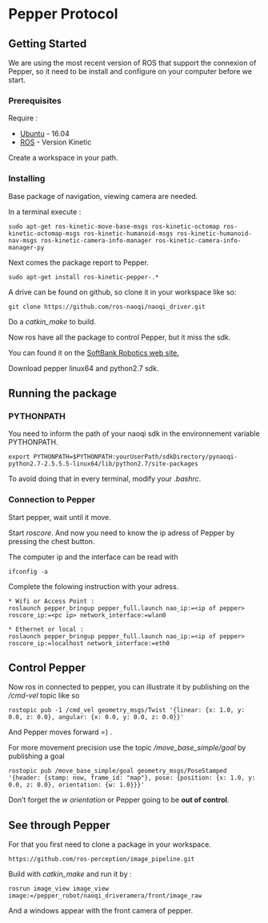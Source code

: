 # Pepper Protocol


## Getting Started

We are using the most recent version of ROS that support the connexion of Pepper, so it need to be install and configure on your computer before we start.

### Prerequisites

Require : 
* [Ubuntu](https://ubuntu-fr.org/telechargement) - 16.04
* [ROS](http://wiki.ros.org/kinetic/Installation/Ubuntu) - Version Kinetic

Create a workspace in your path.

### Installing

Base package of navigation, viewing camera are needed.

In a terminal execute : 

```
sudo apt-get ros-kinetic-move-base-msgs ros-kinetic-octomap ros-kinetic-octomap-msgs ros-kinetic-humanoid-msgs ros-kinetic-humanoid-nav-msgs ros-kinetic-camera-info-manager ros-kinetic-camera-info-manager-py 
```

Next comes the package report to Pepper.

```
sudo apt-get install ros-kinetic-pepper-.*
```

A drive can be found on github, so clone it in your workspace like so:

```
git clone https://github.com/ros-naoqi/naoqi_driver.git
```

Do a *catkin_make* to build.

Now ros have all the package to control Pepper, but it miss the sdk.

You can found it on the [SoftBank Robotics web site.](https://developer.softbankrobotics.com/us-en/downloads/pepper)

Download pepper linux64 and python2.7 sdk.

## Running the package

### PYTHONPATH

You need to inform the path of your naoqi sdk in the environnement variable PYTHONPATH.

```
export PYTHONPATH=$PYTHONPATH:yourUserPath/sdkDirectory/pynaoqi-python2.7-2.5.5.5-linux64/lib/python2.7/site-packages
```

To avoid doing that in every terminal, modify your *.bashrc*.

### Connection to Pepper

Start pepper, wait until it move.

Start *roscore*. And now you need to know the ip adress of Pepper by pressing the chest button.

The computer ip and the interface can be read with

```
ifconfig -a
```

Complete the folowing instruction with your adress.

```
* Wifi or Access Point : 
roslaunch pepper_bringup pepper_full.launch nao_ip:=<ip of pepper> roscore_ip:=<pc ip> network_interface:=wlan0

* Ethernet or local :
roslaunch pepper_bringup pepper_full.launch nao_ip:=<ip of pepper> roscore_ip:=localhost network_interface:=eth0
```
## Control Pepper

Now ros in connected to pepper, you can illustrate it by publishing on the */cmd-vel* topic like so

```
rostopic pub -1 /cmd_vel geometry_msgs/Twist '{linear: {x: 1.0, y: 0.0, z: 0.0}, angular: {x: 0.0, y: 0.0, z: 0.0}}'
```

And Pepper moves forward =) .

For more movement precision use the topic */move_base_simple/goal* by publishing a goal

```
rostopic pub /move_base_simple/goal geometry_msgs/PoseStamped '{header: {stamp: now, frame_id: "map"}, pose: {position: {x: 1.0, y: 0.0, z: 0.0}, orientation: {w: 1.0}}}'
```
Don’t forget the *w orientation* or Pepper going to be **out of control**.

## See through Pepper

For that you first need to clone a package in your workspace.

```
https://github.com/ros-perception/image_pipeline.git
```

Build with *catkin_make* and run it by : 

```
rosrun image_view image_view image:=/pepper_robot/naoqi_driveramera/front/image_raw
```

And a windows appear with the front camera of pepper.
